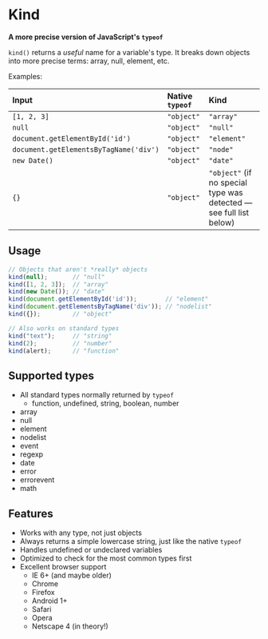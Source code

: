 # Kind

**A more precise version of JavaScript's `typeof`**

`kind()` returns a *useful* name for a variable's type. It breaks down objects into more precise terms: array, null, element, etc.

Examples:

| Input | Native `typeof` | **Kind** |
|:---------------|:--------|:------------|
| `[1, 2, 3]` | `"object"` | `"array"` |
| `null` | `"object"` | `"null"` |
| `document.getElementById('id')` | `"object"` | `"element"` |
| `document.getElementsByTagName('div')` | `"object"` | `"node"` |
| `new Date()` | `"object"` | `"date"` |
| `{}` | `"object"` | `"object"` (if no special type was detected &mdash; see full list below) |

## Usage

```js
// Objects that aren't *really* objects
kind(null);       // "null"
kind([1, 2, 3]);  // "array"
kind(new Date()); // "date"
kind(document.getElementById('id'));        // "element"
kind(document.getElementsByTagName('div')); // "nodelist"
kind({});         // "object"

// Also works on standard types
kind("text");     // "string"
kind(2);          // "number"
kind(alert);      // "function"
```

## Supported types

- All standard types normally returned by `typeof`
    + function, undefined, string, boolean, number
- array
- null
- element
- nodelist
- event
- regexp
- date
- error
- errorevent
- math

## Features

- Works with any type, not just objects
- Always returns a simple lowercase string, just like the native `typeof`
- Handles undefined or undeclared variables
- Optimized to check for the most common types first
- Excellent browser support
    + IE 6+ (and maybe older)
    + Chrome
    + Firefox
    + Android 1+
    + Safari
    + Opera
    + Netscape 4 (in theory!)

